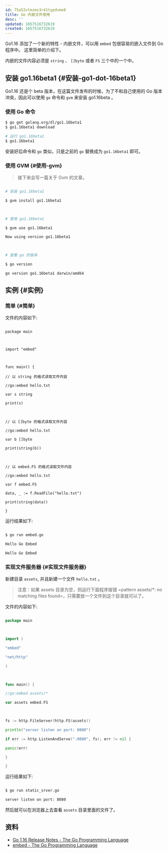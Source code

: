 ```yaml
---
id: 75a52vlmzms3r41typdvme8
title: Go 内嵌文件使用
desc: ''
updated: 1657516732619
created: 1657516732619
---
```


Go1.16 添加了一个新的特性 - 内嵌文件，可以用 `embed` 包很容易的嵌入文件到 Go 程序中。 这里简单的介绍下。

内嵌的文件内容必须是 `string` 、 `[]byte` 或者 `FS` 三个中的一个中。

## 安装 go1.16beta1 {#安装-go1-dot-16beta1}

Go1.16 还是个 beta 版本，在这篇文件发布的时候，为了不和自己使用的 Go 版本冲突，因此可以使用 `go` 命令和 `gvm` 来安装 go1.16beta 。

### 使用 Go 命令

```sh
$ go get golang.org/dl/go1.16beta1
$ go1.16beta1 download

# 运行 go1.16beta1
$ go1.16beta1

```

安装好后命令和 `go` 类似，只是之前的 `go` 替换成为 `go1.16beta1` 即可。

  
### 使用 GVM {#使用-gvm}

> 接下来会写一篇关于 Gvm 的文章。

```sh

# 安装 go1.16beta1

$ gvm install go1.16beta1

  

# 使用 go1.16beta1

$ gvm use go1.16beta1

Now using version go1.16beta1

  

# 查看 go 的版本

$ go version

go version go1.16beta1 darwin/amd64

```

  
  

## 实例 {#实例}

  
  

### 简单 {#简单}

  

文件的内容如下:

  

```gnuplot

package main

  

import "embed"

  

func main() {

// 以 string 的格式读取文件内容

//go:embed hello.txt

var s string

print(s)

  

// 以 []byte 的格式读取文件内容

//go:embed hello.txt

var b []byte

print(string(b))

  

// 以 embed.FS 的格式读取文件内容

//go:embed hello.txt

var f embed.FS

data, _ := f.ReadFile("hello.txt")

print(string(data))

}

```

  

运行结果如下:

  

```sh

$ go run embed.go

Hello Go Embed

Hello Go Embed

```

  
  

### 实现文件服务器 {#实现文件服务器}

  

新建目录 `assets`, 并且新建一个文件 `hello.txt` 。

  

> 注意：如果 assets 目录为空，则运行下面程序报错 =pattern assets/\*: no matching files found=，只需要放一个文件到这个目录就可以了。

  

文件的内容如下:

  

```go

package main

  

import (

"embed"

"net/http"

)

  

func main() {

//go:embed assets/*

var assets embed.FS

  

fs := http.FileServer(http.FS(assets))

println("server listen on port: 8080")

if err := http.ListenAndServe(":8080", fs); err != nil {

panic(err)

}

}

```

  

运行结果如下:

  

```sh

$ go run static_srver.go

server listen on port: 8080

```

然后就可以在浏览器上去查看 `assets` 目录里面的文件了。

## 资料 

- [Go 1.16 Release Notes - The Go Programming Language](https://tip.golang.org/doc/go1.16)
- [embed - The Go Programming Language](https://tip.golang.org/pkg/embed/)
